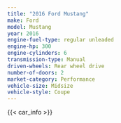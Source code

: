 ```yaml
---
title: "2016 Ford Mustang"
make: Ford
model: Mustang
year: 2016
engine-fuel-type: regular unleaded
engine-hp: 300
engine-cylinders: 6
transmission-type: Manual
driven-wheels: Rear wheel drive
number-of-doors: 2
market-category: Performance
vehicle-size: Midsize
vehicle-style: Coupe
---
```


{{< car_info >}}
